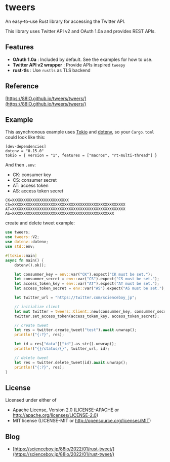 # tweers
An easy-to-use Rust library for accessing the Twitter API.

This library uses Twitter API v2 and OAuth 1.0a and provides REST APIs.

## Features
- **OAuth 1.0a** : Included by default. See the examples for how to use.
- **Twitter API v2 wrapper** : Provide APIs inspired `tweepy`
- **rust-tls** : Use `rustls` as TLS backend

## Reference
[https://88IO.github.io/tweers/tweers/](https://88IO.github.io/tweers/tweers/)

## Example
This asynchronous example uses [Tokio](https://tokio.rs/) and [dotenv](https://crates.io/crates/dotenv), 
so your `Cargo.toml` could look like this:

```
[dev-dependencies]
dotenv = "0.15.0"
tokio = { version = "1", features = ["macros", "rt-multi-thread"] }
```

And then `.env`:

- CK: consumer key
- CS: consumer secret
- AT: access token
- AS: access token secret

```
CK=XXXXXXXXXXXXXXXXXXXXXXXXX
CS=XXXXXXXXXXXXXXXXXXXXXXXXXXXXXXXXXXXXXXXXXXXXXXXXXX
AT=XXXXXXXXXXXXXXXXXXXXXXXXXXXXXXXXXXXXXXXXXXXXXXXXXX
AS=XXXXXXXXXXXXXXXXXXXXXXXXXXXXXXXXXXXXXXXXXXXXX
```

create and delete tweet example:

```rust
use tweers;
use tweers::V2;
use dotenv::dotenv;
use std::env;

#[tokio::main]
async fn main() {
    dotenv().ok();

    let consummer_key = env::var("CK").expect("CK must be set.");
    let consummer_secret = env::var("CS").expect("CS must be set.");
    let access_token_key = env::var("AT").expect("AT must be set.");
    let access_token_secret = env::var("AS").expect("AS must be set.");

    let twitter_url = "https://twitter.com/scienceboy_jp";

    // initialize client
    let mut twitter = tweers::Client::new(consummer_key, consummer_secret);
    twitter.set_access_token(access_token_key, access_token_secret);

    // create tweet
    let res = twitter.create_tweet("test").await.unwrap();
    println!("{:?}", res);

    let id = res["data"]["id"].as_str().unwrap();
    println!("{}/status/{}", twitter_url, id);

    // delete tweet
    let res = twitter.delete_tweet(id).await.unwrap();
    println!("{:?}", res);
}
```

## License
Licensed under either of

- Apache License, Version 2.0 (LICENSE-APACHE or http://apache.org/licenses/LICENSE-2.0)
- MIT license (LICENSE-MIT or http://opensource.org/licenses/MIT)

## Blog
- [https://scienceboy.jp/88io/2022/01/rust-tweet/](https://scienceboy.jp/88io/2022/01/rust-tweet/)
